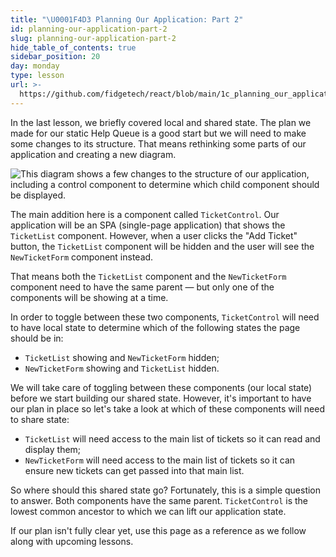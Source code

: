 ```yaml
---
title: "\U0001F4D3 Planning Our Application: Part 2"
id: planning-our-application-part-2
slug: planning-our-application-part-2
hide_table_of_contents: true
sidebar_position: 20
day: monday
type: lesson
url: >-
  https://github.com/fidgetech/react/blob/main/1c_planning_our_application_part_2.md
---
```


In the last lesson, we briefly covered local and shared state. The plan we made for our static Help Queue is a good start but we will need to make some changes to its structure. That means rethinking some parts of our application and creating a new diagram.

![This diagram shows a few changes to the structure of our application, including a control component to determine which child component should be displayed.](https://learnhowtoprogram.s3.us-west-2.amazonaws.com/React/Week-1-React-2019/help-queue-with-ticket-control-updated.jpg)

The main addition here is a component called `TicketControl`. Our application will be an SPA (single-page application) that shows the `TicketList` component. However, when a user clicks the "Add Ticket" button, the `TicketList` component will be hidden and the user will see the `NewTicketForm` component instead.

That means both the `TicketList` component and the `NewTicketForm` component need to have the same parent — but only one of the components will be showing at a time.

In order to toggle between these two components, `TicketControl` will need to have local state to determine which of the following states the page should be in:

* `TicketList` showing and `NewTicketForm` hidden;
* `NewTicketForm` showing and `TicketList` hidden.

We will take care of toggling between these components (our local state) before we start building our shared state. However, it's important to have our plan in place so let's take a look at which of these components will need to share state:

* `TicketList` will need access to the main list of tickets so it can read and display them;
* `NewTicketForm` will need access to the main list of tickets so it can ensure new tickets can get passed into that main list.

So where should this shared state go? Fortunately, this is a simple question to answer. Both components have the same parent. `TicketControl` is the lowest common ancestor to which we can lift our application state.

If our plan isn't fully clear yet, use this page as a reference as we follow along with upcoming lessons. 